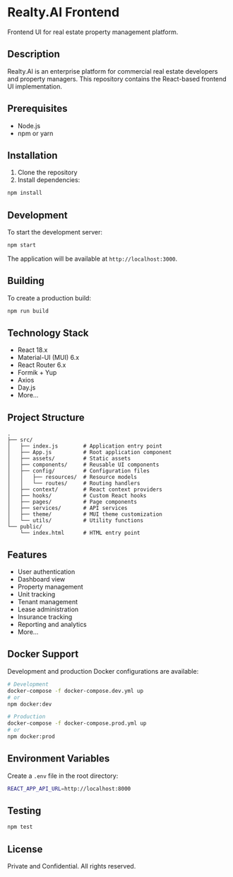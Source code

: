 # Realty.AI Frontend

Frontend UI for real estate property management platform.

## Description

Realty.AI is an enterprise platform for commercial real estate developers and property managers. This repository contains the React-based frontend UI implementation.

## Prerequisites

- Node.js
- npm or yarn

## Installation

1. Clone the repository
2. Install dependencies:

```sh
npm install
```

## Development

To start the development server:

```sh
npm start
```

The application will be available at `http://localhost:3000`.

## Building

To create a production build:
```sh
npm run build
```

## Technology Stack

- React 18.x
- Material-UI (MUI) 6.x
- React Router 6.x
- Formik + Yup
- Axios
- Day.js
- More...

## Project Structure
```
.
├── src/
│   ├── index.js        # Application entry point
│   ├── App.js          # Root application component
│   ├── assets/         # Static assets
│   ├── components/     # Reusable UI components
│   ├── config/         # Configuration files
│   │   ├── resources/  # Resource models
│   │   └── routes/     # Routing handlers
│   ├── context/        # React context providers
│   ├── hooks/          # Custom React hooks
│   ├── pages/          # Page components
│   ├── services/       # API services
│   ├── theme/          # MUI theme customization
│   └── utils/          # Utility functions
└── public/
    └── index.html      # HTML entry point
```

## Features
- User authentication
- Dashboard view
- Property management
- Unit tracking
- Tenant management
- Lease administration
- Insurance tracking
- Reporting and analytics
- More...

## Docker Support

Development and production Docker configurations are available:

```sh
# Development
docker-compose -f docker-compose.dev.yml up
# or
npm docker:dev

# Production
docker-compose -f docker-compose.prod.yml up
# or
npm docker:prod
```

## Environment Variables
Create a `.env` file in the root directory:
```sh
REACT_APP_API_URL=http://localhost:8000
```

## Testing
```sh
npm test
```

## License

Private and Confidential. All rights reserved.

